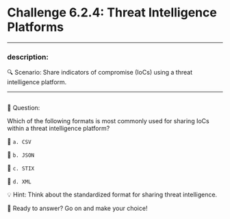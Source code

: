 # **Challenge 6.2.4: Threat Intelligence Platforms**

---

### **description:**

🔍 Scenario: Share indicators of compromise (IoCs) using a threat intelligence platform.

---
```plaintext

```
🤔 Question:

Which of the following formats is most commonly used for sharing IoCs within a threat intelligence platform?

🔘 ```a. CSV```

🔘 ```b. JSON```

🔘 ```c. STIX```

🔘 ```d. XML```

💡 Hint: Think about the standardized format for sharing threat intelligence.

🚀 Ready to answer? Go on and make your choice!